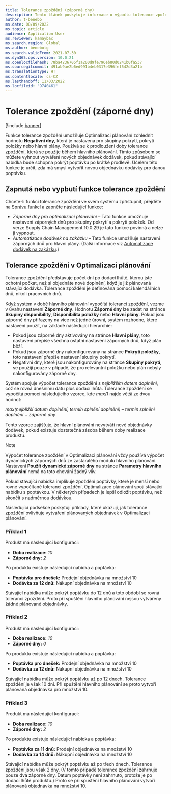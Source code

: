 ```yaml
---
title: Tolerance zpoždění (záporné dny)
description: Tento článek poskytuje informace o výpočtu tolerance zpoždění a o tom, jak ovlivňuje plánované vytváření objednávek v Optimalizaci plánování.
author: t-benebo
ms.date: 08/09/2022
ms.topic: article
audience: Application User
ms.reviewer: kamaybac
ms.search.region: Global
ms.author: benebotg
ms.search.validFrom: 2021-07-30
ms.dyn365.ops.version: 10.0.21
ms.openlocfilehash: 78ba4236705f1a200d9fe796eb80d0241b0fa537
ms.sourcegitcommit: 491ab9ae2b6ed991b4eb0317e396fef542d3a21b
ms.translationtype: HT
ms.contentlocale: cs-CZ
ms.lasthandoff: 11/03/2022
ms.locfileid: "9740461"
---
```

# <a name="delay-tolerance-negative-days"></a>Tolerance zpoždění (záporné dny)
<!-- KFM: Split topic into PO and classic -->

[!include [banner](../../includes/banner.md)]

Funkce tolerance zpoždění umožňuje Optimalizaci plánování zohlednit hodnotu **Negativní dny**, která je nastavena pro skupiny pokrytí, pokrytí položky nebo hlavní plány. Používá se k prodloužení doby tolerance zpoždění, která se použije během hlavního plánování. Tímto způsobem se můžete vyhnout vytváření nových objednávek dodávek, pokud stávající nabídka bude schopna pokrýt poptávku po krátké prodlevě. Účelem této funkce je určit, zda má smysl vytvořit novou objednávku dodávky pro danou poptávku.

## <a name="turn-delay-tolerance-features-on-or-off"></a>Zapnutá nebo vypbutí funkce tolerance zpoždění

Chcete-li funkci tolerance zpoždění ve svém systému zpřístupnit, přejděte na [Správu funkcí](../../../fin-ops-core/fin-ops/get-started/feature-management/feature-management-overview.md) a zapněte následující funkce:

- *Záporné dny pro optimalizaci plánování* – Tato funkce umožňuje nastavení záporných dnů pro skupiny pokrytí a pokrytí položek. Od verze Supply Chain Management 10.0.29 je tato funkce povinná a nelze ji vypnout.
- *Automatizace dodávek na zakázku* – Tato funkce umožňuje nastavení záporných dnů pro hlavní plány. (Další informace viz [Automatizace dodávek na zakázku](../make-to-order-supply-automation.md).)

## <a name="delay-tolerance-in-planning-optimization"></a>Tolerance zpoždění v Optimalizaci plánování

Tolerance zpoždění představuje počet dní po dodací lhůtě, kterou jste ochotni počkat, než si objednáte nové doplnění, když je již plánovaná stávající dodávka. Tolerance zpoždění je definována pomocí kalendářních dnů, nikoli pracovních dnů.

Když systém v době hlavního plánování vypočítá toleranci zpoždění, vezme v úvahu nastavení **Záporné dny**. Hodnotu **Záporné dny** lze zadat na stránce **Skupiny disponibility**, **Disponibilita položky** nebo **Hlavní plány**. Pokud jsou záporné dny přiřazeny na více než jedné úrovni, systém rozhodne, které nastavení použít, na základě následující hierarchie:

- Pokud jsou záporné dny aktivovány na stránce **Hlavní plány**, toto nastavení přepíše všechna ostatní nastavení záporných dnů, když plán běží.
- Pokud jsou záporné dny nakonfigurovány na stránce **Pokrytí položky**, toto nastavení přepíše nastavení skupiny pokrytí.
- Negativní dny, které jsou nakonfigurovány na stránce **Skupiny pokrytí**, se použijí pouze v případě, že pro relevantní položku nebo plán nebyly nakonfigurovány záporné dny.

Systém spojuje výpočet tolerance zpoždění s *nejbližším datem doplnění*, což se rovná dnešnímu datu plus dodací lhůta. Tolerance zpoždění se vypočítá pomocí následujícího vzorce, kde *max()* najde větší ze dvou hodnot:

*max(nejbližší datum doplnění, termín splnění doplnění)* – *termín splnění doplnění* + *záporné dny*

Tento vzorec zajišťuje, že hlavní plánování nevytváří nové objednávky dodávek, pokud existuje dostatečná zásoba během doby realizace produktu.

> [!NOTE]
> Výpočet tolerance zpoždění v Optimalizaci plánování vždy používá výpočet dynamických záporných dnů ze zastaralého modulu hlavního plánování. Nastavení **Použít dynamické záporné dny** na stránce **Parametry hlavního plánování** nemá na toto chování žádný vliv.

Pokud stávající nabídka implikuje zpoždění poptávky, které je menší nebo rovné vypočítané toleranci zpoždění, Optimalizace plánování spojí stávající nabídku s poptávkou. V některých případech je lepší odložit poptávku, než skončit s nadměrnou dodávkou.

Následující podsekce poskytují příklady, které ukazují, jak tolerance zpoždění ovlivňuje vytváření plánovaných objednávek v Optimalizaci plánování.

### <a name="example-1"></a>Příklad 1

Produkt má následující konfiguraci:

- **Doba realizace:** *10*
- **Záporné dny:** *2*

Po produktu existuje následující nabídka a poptávka:

- **Poptávka pro dnešek:** Prodejní objednávka na množství 10
- **Dodávka za 12 dnů:** Nákupní objednávka na množství 10

Stávající nabídka může pokrýt poptávku do 12 dnů a toto období se rovná toleranci zpoždění. Proto při spuštění hlavního plánování nejsou vytvářeny žádné plánované objednávky.

### <a name="example-2"></a>Příklad 2

Produkt má následující konfiguraci:

- **Doba realizace:** *10*
- **Záporné dny:** *0*

Po produktu existuje následující nabídka a poptávka:

- **Poptávka pro dnešek:** Prodejní objednávka na množství 10
- **Dodávka za 12 dnů:** Nákupní objednávka na množství 10

Stávající nabídka může pokrýt poptávku až po 12 dnech. Tolerance zpoždění je však 10 dní. Při spuštění hlavního plánování se proto vytvoří plánovaná objednávka pro množství 10.

### <a name="example-3"></a>Příklad 3

Produkt má následující konfiguraci:

- **Doba realizace:** *10*
- **Záporné dny:** *2*

Po produktu existuje následující nabídka a poptávka:

- **Poptávka za 11 dnů:** Prodejní objednávka na množství 10
- **Dodávka za 14 dnů:** Nákupní objednávka na množství 10

Stávající nabídka může pokrýt poptávku až po třech dnech. Tolerance zpoždění jsou však 2 dny. (V tomto případě tolerance zpoždění zahrnuje pouze dva záporné dny. Datum poptávky není zahrnuto, protože je po dodací lhůtě produktu.) Proto se při spuštění hlavního plánování vytvoří plánovaná objednávka na množství 10.

